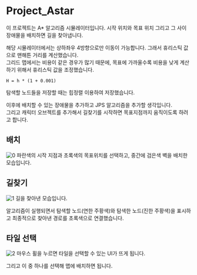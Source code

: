 # Project_Astar

이 프로젝트는 A* 알고리즘 시뮬레이터입니다. 시작 위치와 목표 위치 그리고 그 사이 장애물을 배치하면 길을 찾아냅니다.  

해당 시뮬레이터에서는 상하좌우 4방향으로만 이동이 가능합니다. 그래서 휴리스틱 값으로 맨해튼 거리를 계산했습니다.  
그리드 맵에서는 비용이 같은 경우가 많기 때문에, 목표에 가까울수록 비용을 낮게 계산하기 위해서 휴리스틱 값을 조정했습니다.  

    H = h * (1 + 0.001)

탐색할 노드들을 저장할 때는 힙정렬 이용하여 저장했습니다.

이후에 배치할 수 있는 장애물을 추가하고 JPS 알고리즘을 추가할 생각입니다.   
그리고 캐릭터 오브젝트를 추가해서 길찾기를 시작하면 목표지점까지 움직이도록 하려고 합니다.

## 배치

![0](https://user-images.githubusercontent.com/36800639/233648871-b9d6a216-7604-40d3-b182-6f6a5c084476.PNG)
파란색의 시작 지점과 초록색의 목표위치를 선택하고, 중간에 검은색 벽을 배치한 모습입니다.

## 길찾기

![1](https://user-images.githubusercontent.com/36800639/233648998-97aca5f8-849a-4d1e-8fca-37abcacda4e9.PNG)
길을 찾아낸 모습입니다.

알고리즘이 실행되면서 탐색할 노드(연한 주황색)와 탐색한 노드(진한 주황색)을 표시하고 최종적으로 찾아낸 경로를 초록색으로 연결했습니다.

## 타일 선택

![2](https://user-images.githubusercontent.com/36800639/233649029-274a6c41-307c-4d8b-8d59-885fac480194.PNG)
마우스 휠을 누르면 타일을 선택할 수 있는 UI가 뜨게 됩니다.

그리고 이 중 하나를 선택해 맵에 배치하면 됩니다.
